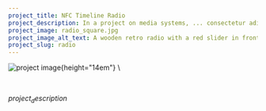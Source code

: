 ```yaml
---
project_title: NFC Timeline Radio
project_description: In a project on media systems, ... consectetur adipiscing elit, sed do eiusmod tempor incididunt ut labore et dolore magna aliqua.
project_image: radio_square.jpg
project_image_alt_text: A wooden retro radio with a red slider in front of a e-ink display.
project_slug: radio
---
```


![project image](../static/img/$project_image$){height="14em"} \

&nbsp;

$project_description$